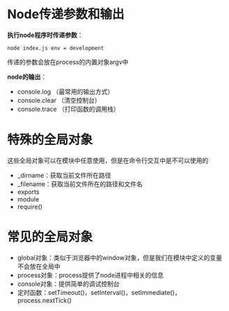 # Node传递参数和输出

**执行node程序时传递参数**：

`node index.js env = development`

传递的参数会放在process的内置对象argv中

**node的输出**：

- console.log （最常用的输出方式）
- console.clear （清空控制台）
- console.trace （打印函数的调用栈）



#  特殊的全局对象

这些全局对象可以在模块中任意使用，但是在命令行交互中是不可以使用的

- _dirname：获取当前文件所在路径
- _filename：获取当前文件所在的路径和文件名
- exports
- module
- require()

# 常见的全局对象

- global对象：类似于浏览器中的window对象，但是我们在模块中定义的变量不会放在全局中
- process对象：process提供了node进程中相关的信息
- console对象：提供简单的调试控制台
- 定时函数：setTimeout()，setInterval()，setImmediate()，process.nextTick()

